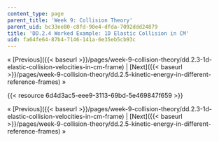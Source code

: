 ```yaml
---
content_type: page
parent_title: 'Week 9: Collision Theory'
parent_uid: bc33ee80-c8fd-90e4-dfda-7092ddd24879
title: 'DD.2.4 Worked Example: 1D Elastic Collision in CM'
uid: fa64fe64-87b4-7146-141a-6e35eb5cb93c
---
```


« [Previous]({{< baseurl >}}/pages/week-9-collision-theory/dd.2.3-1d-elastic-collision-velocities-in-cm-frame) | [Next]({{< baseurl >}}/pages/week-9-collision-theory/dd.2.5-kinetic-energy-in-different-reference-frames) »

{{< resource 6d4d3ac5-eee9-3113-69bd-5e469847f659 >}}

« [Previous]({{< baseurl >}}/pages/week-9-collision-theory/dd.2.3-1d-elastic-collision-velocities-in-cm-frame) | [Next]({{< baseurl >}}/pages/week-9-collision-theory/dd.2.5-kinetic-energy-in-different-reference-frames) »
